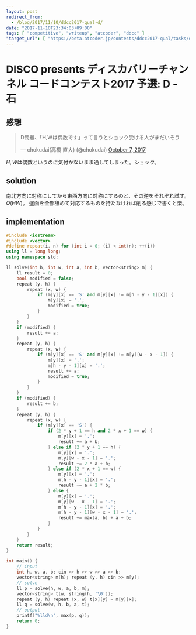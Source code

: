 ```yaml
---
layout: post
redirect_from:
  - /blog/2017/11/10/ddcc2017-qual-d/
date: "2017-11-10T23:34:03+09:00"
tags: [ "competitive", "writeup", "atcoder", "ddcc" ]
"target_url": [ "https://beta.atcoder.jp/contests/ddcc2017-qual/tasks/ddcc2017_qual_d" ]
---
```


# DISCO presents ディスカバリーチャンネル コードコンテスト2017 予選: D - 石

## 感想

<blockquote class="twitter-tweet" data-lang="en"><p lang="ja" dir="ltr">D問題、「H,Wは偶数です」って言うとショック受ける人がまだいそう</p>&mdash; chokudai(高橋 直大) (@chokudai) <a href="https://twitter.com/chokudai/status/916683083574763520?ref_src=twsrc%5Etfw">October 7, 2017</a></blockquote>
<script async src="https://platform.twitter.com/widgets.js" charset="utf-8"></script>


$H, W$は偶数というのに気付かないまま通してしまった。ショック。

## solution

南北方向に対称にしてから東西方向に対称にするのと、その逆をそれぞれ試す。$O(HW)$。
盤面を全部舐めて対応するものを持たなければ削る感じで書くと楽。

## implementation

``` c++
#include <iostream>
#include <vector>
#define repeat(i, n) for (int i = 0; (i) < int(n); ++(i))
using ll = long long;
using namespace std;

ll solve(int h, int w, int a, int b, vector<string> m) {
    ll result = 0;
    bool modified = false;
    repeat (y, h) {
        repeat (x, w) {
            if (m[y][x] == 'S' and m[y][x] != m[h - y - 1][x]) {
                m[y][x] = '.';
                modified = true;
            }
        }
    }
    if (modified) {
        result += a;
    }
    repeat (y, h) {
        repeat (x, w) {
            if (m[y][x] == 'S' and m[y][x] != m[y][w - x - 1]) {
                m[y][x] = '.';
                m[h - y - 1][x] = '.';
                result += a;
                modified = true;
            }
        }
    }
    if (modified) {
        result += b;
    }
    repeat (y, h) {
        repeat (x, w) {
            if (m[y][x] == 'S') {
                if (2 * y + 1 == h and 2 * x + 1 == w) {
                    m[y][x] = '.';
                    result += a + b;
                } else if (2 * y + 1 == h) {
                    m[y][x] = '.';
                    m[y][w - x - 1] = '.';
                    result += 2 * a + b;
                } else if (2 * x + 1 == w) {
                    m[y][x] = '.';
                    m[h - y - 1][x] = '.';
                    result += a + 2 * b;
                } else {
                    m[y][x] = '.';
                    m[y][w - x - 1] = '.';
                    m[h - y - 1][x] = '.';
                    m[h - y - 1][w - x - 1] = '.';
                    result += max(a, b) + a + b;
                }
            }
        }
    }
    return result;
}

int main() {
    // input
    int h, w, a, b; cin >> h >> w >> a >> b;
    vector<string> m(h); repeat (y, h) cin >> m[y];
    // solve
    ll p = solve(h, w, a, b, m);
    vector<string> t(w, string(h, '\0'));
    repeat (y, h) repeat (x, w) t[x][y] = m[y][x];
    ll q = solve(w, h, b, a, t);
    // output
    printf("%lld\n", max(p, q));
    return 0;
}
```
